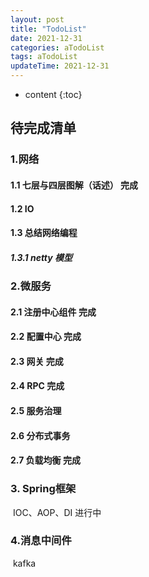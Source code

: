 ```yaml
---
layout: post
title: "TodoList"
date: 2021-12-31
categories: aTodoList
tags: aTodoList
updateTime: 2021-12-31
---
```


* content
{:toc}
## 待完成清单

### 1.网络

#### 	1.1 七层与四层图解（话述）  完成

####     1.2 IO

####     1.3 总结网络编程

##### 1.3.1 netty 模型

### 2.微服务

#### 	2.1 注册中心组件     完成

####     2.2 配置中心  完成

####     2.3  网关  完成

####     2.4 RPC  完成

####     2.5  服务治理

####     2.6 分布式事务

#### 	2.7 负载均衡  完成

### 3. Spring框架

​	IOC、AOP、DI   进行中

### 4.消息中间件

​	kafka







 

